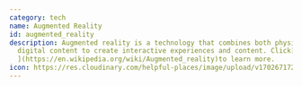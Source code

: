 ```yaml
---
category: tech
name: Augmented Reality
id: augmented_reality
description: Augmented reality is a technology that combines both physical and
  digital content to create interactive experiences and content. Click[ here
  ](https://en.wikipedia.org/wiki/Augmented_reality)to learn more.
icon: https://res.cloudinary.com/helpful-places/image/upload/v1702671729/AR_kqp5xh.svg
---
```

